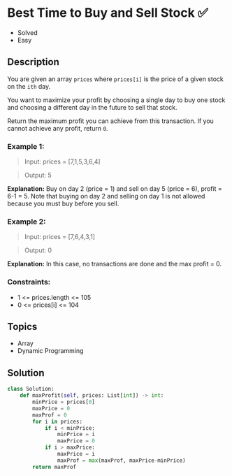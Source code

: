 # Best Time to Buy and Sell Stock ✅
- Solved
- Easy

## Description

You are given an array `prices` where `prices[i]` is the price of a given stock on the `ith` day.

You want to maximize your profit by choosing a single day to buy one stock and choosing a different day in the future to sell that stock.

Return the maximum profit you can achieve from this transaction. If you cannot achieve any profit, return `0`. 

### Example 1:

> Input: prices = [7,1,5,3,6,4]

> Output: 5

**Explanation:** Buy on day 2 (price = 1) and sell on day 5 (price = 6), profit = 6-1 = 5.
Note that buying on day 2 and selling on day 1 is not allowed because you must buy before you sell.

### Example 2:

> Input: prices = [7,6,4,3,1]

> Output: 0

**Explanation:** In this case, no transactions are done and the max profit = 0.
 

### Constraints:

- 1 <= prices.length <= 105
- 0 <= prices[i] <= 104

## Topics
- Array
- Dynamic Programming

## Solution 

```py
class Solution:
    def maxProfit(self, prices: List[int]) -> int:
        minPrice = prices[0]
        maxPrice = 0
        maxProf = 0
        for i in prices:
            if i < minPrice:
                minPrice = i
                maxPrice = 0
            if i > maxPrice:
                maxPrice = i
                maxProf = max(maxProf, maxPrice-minPrice)
        return maxProf
```